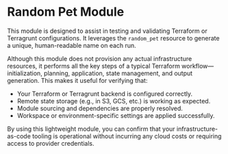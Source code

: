 # Random Pet Module

This module is designed to assist in testing and validating Terraform or Terragrunt configurations. It leverages the `random_pet` resource to generate a unique, human-readable name on each run.

Although this module does not provision any actual infrastructure resources, it performs all the key steps of a typical Terraform workflow—initialization, planning, application, state management, and output generation. This makes it useful for verifying that:

- Your Terraform or Terragrunt backend is configured correctly.
- Remote state storage (e.g., in S3, GCS, etc.) is working as expected.
- Module sourcing and dependencies are properly resolved.
- Workspace or environment-specific settings are applied successfully.

By using this lightweight module, you can confirm that your infrastructure-as-code tooling is operational without incurring any cloud costs or requiring access to provider credentials.